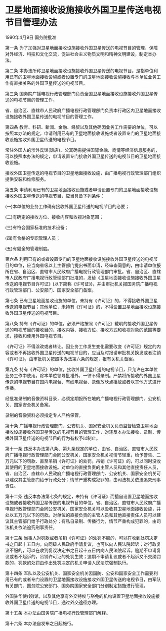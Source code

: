 # 卫星地面接收设施接收外国卫星传送电视节目管理办法

1990年4月9日 国务院批准　

<!-- INFO END -->

第一条 为了加强对卫星地面接收设施接收外国卫星传送的电视节目的管理，保障对外经济、科技和文化交流，促进社会主义物质文明和精神文明建设，制定本办法。

第二条 本办法所称卫星地面接收设施接收外国卫星传送的电视节目，是指单位利用已有的卫星地面接收设施或者设置专门的卫星地面接收设施接收与本单位业务工作有直接关系的外国卫星传送的电视节目。

第三条 国务院广播电视行政管理部门负责全国卫星地面接收设施接收外国卫星传送的电视节目的管理工作。

省、自治区、直辖市人民政府广播电视行政管理部门负责本行政区内卫星地面接收设施接收外国卫星传送的电视节目的管理工作。

第四条 教育、科研、新闻、金融、经贸以及其他确因业务工作需要的单位，可以按照本办法的规定，申请利用已有的卫星地面接收设施或者设置专门的卫星地面接收设施接收外国卫星传送的电视节目。

常住外国人的涉外宾馆(饭店)、公寓确需提供国际金融、商情等经济信息服务的，可以按照本办法的规定，申请设置专门接收外国卫星传送的电视节目的卫星地面接收设施。

接收外国卫星传送的电视节目的卫星地面接收设施，由广播电视行政管理部门组织提供安装和维修服务。

第五条 申请利用已有的卫星地面接收设施或者申请设置专门的卫星地面接收设施接收外国卫星传送的电视节目，应当具备下列条件：

(一)本单位的业务工作确有接收外国卫星传送的电视节目的必要；

(二)有确定的接收方位、接收内容和收视对象范围；

(三)有符合国家标准的技术设备；

(四)有合格的专职管理人员；

(五)有健全的管理制度。

第六条 利用已有的或者设置专门的卫星地面接收设施接收外国卫星传送的电视节目的单位，应当向省级以上主管部门提出书面申请，经审查同意的，由申请单位报所在省、自治区、直辖市人民政府广播电视行政管理部门审批。省、自治区、直辖市人民政府广播电视行政管理部门批准的，发给《卫星地面接收设施接收外国卫星传送的电视节目许可证》(以下简称《许可证》)，并由审批机关报国务院广播电视行政管理部门、公安部门、国家安全部门备案。

第七条 已有卫星地面接收设施的单位，未持有《许可证》的，不得接收外国卫星传送的电视节目；其他单位，未持有《许可证》的，不得设置卫星地面接收设施接收外国卫星传送的电视节目。

第八条 持有《许可证》的单位，必须严格按照《许可证》载明的接收外国卫星传送的电视节目的接收目的、接收内容、接收方位、接收方式和收视对象的范围等要求，接收和使用外国电视节目。

《许可证》不得涂改或者转让。因业务工作发生变化需要改变《许可证》规定的内容或者不再接收外国卫星传送的电视节目的，应当及时报请审批机关换发或者注销《许可证》，由审批机关按照本办法第六条的规定，报有关机关备案。

第九条 持有《许可证》的单位，接收外国卫星传送的电视节目，只允许在本单位业务工作中使用。除本单位领导批准外，一律不得录制。严禁将所接收的外国卫星传送的电视节目在国内电视台、有线电视台、录像放映点播放或者以其他方式进行传播。

经批准录制的音像资料目录，必须定期报所在地的广播电视行政管理部门、公安机关、国家安全机关备案。

录制的音像资料必须指定专人严格保管。

第十条 广播电视行政管理部门、公安机关、国家安全机关负责监督检查卫星地面接收设施接收外国卫星传送的电视节目的管理工作，对违反本办法接收、录制、传播外国卫星传送的电视节目的行为有权予以制止。

第十一条 违反本办法第八条、第九条规定的单位，由省、自治区、直辖市人民政府广播电视行政管理部门会同公安机关、国家安全机关视情节轻重，给予警告、二万元以下的罚款、直至吊销《许可证》的处罚。吊销《许可证》的，可以同时没收其使用的卫星地面接收设施。对单位的直接负责的主管人员和其他直接责任人员，省、自治区、直辖市人民政府广播电视行政管理部门、公安机关、国家安全机关可以建议其主管部门给予行政处分；情节严重构成犯罪的，由司法机关依法追究刑事责任。

第十二条 违反本办法第七条的规定，未持有《许可证》而擅自设置卫星地面接收设施或者接收外国卫星传送的电视节目的单位，省、自治区、直辖市人民政府广播电视行政管理部门会同公安机关、国家安全机关可以没收其卫星地面接收设施，并处以五万元以下的罚款。对单位的直接负责的主管人员和其他直接责任人员可以建议其主管部门给予行政处分；有私自录制、传播行为，情节严重构成犯罪的，由司法机关依法追究刑事责任。

第十三条 当事人对罚款或者吊销《许可证》的处罚不服的，可以在收到处罚决定书之日起十五日内，向同级人民政府申请复议，也可以向人民法院起诉；对行政复议不服的，可以在收到复议决定书之日起十五日内向人民法院起诉。逾期不申请复议或者不起诉的，吊销许可证的处罚生效；逾期不申请复议或者不起诉又不交纳罚款的，罚款的处罚由作出处罚决定的机关申请人民法院强制执行。

第十四条 军队以及公安机关、国家安全机关因国防、公安和国家安全工作需要利用已有的或者专门设置的卫星地面接收设施接收外国卫星传送的电视节目，由军队有关部门、国务院公安部门、国务院国家安全部门分别制定措施进行管理。

外国驻华使(领)馆，以及其他享有外交特权与豁免的机构设置卫星地面接收设施接收外国卫星传送的电视节目，通过外交途径办理。

第十五条 本办法由国务院广播电视行政管理部门解释。

第十六条 本办法自发布之日起施行。